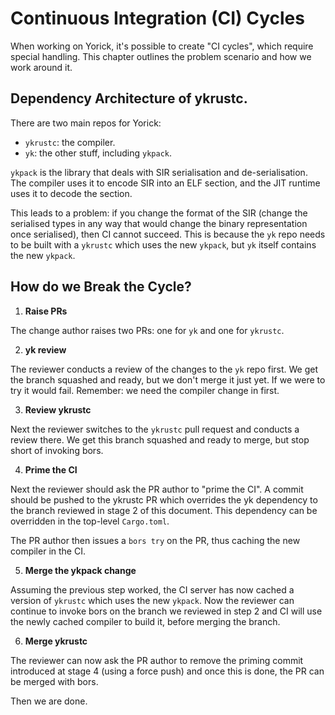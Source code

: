 # Continuous Integration (CI) Cycles

When working on Yorick, it's possible to create "CI cycles", which require
special handling. This chapter outlines the problem scenario and how we work
around it.

## Dependency Architecture of ykrustc.

There are two main repos for Yorick:

 * `ykrustc`: the compiler.
 * `yk`: the other stuff, including `ykpack`.

`ykpack` is the library that deals with SIR serialisation and de-serialisation.
The compiler uses it to encode SIR into an ELF section, and the JIT runtime
uses it to decode the section.

This leads to a problem: if you change the format of the SIR (change the
serialised types in any way that would change the binary representation once
serialised), then CI cannot succeed. This is because the `yk` repo needs to be
built with a `ykrustc` which uses the new `ykpack`, but `yk` itself contains
the new `ykpack`.

## How do we Break the Cycle?

1. **Raise PRs**

The change author raises two PRs: one for `yk` and one for `ykrustc`.

2. **yk review**

The reviewer conducts a review of the changes to the `yk` repo first. We get
the branch squashed and ready, but we don't merge it just yet. If we were to
try it would fail. Remember: we need the compiler change in first.

3. **Review ykrustc**

Next the reviewer switches to the `ykrustc` pull request and conducts a review
there. We get this branch squashed and ready to merge, but stop short of
invoking bors.

4. **Prime the CI**

Next the reviewer should ask the PR author to "prime the CI". A commit should
be pushed to the ykrustc PR which overrides the yk dependency to the branch
reviewed in stage 2 of this document. This dependency can be overridden in the
top-level `Cargo.toml`.

The PR author then issues a `bors try` on the PR, thus caching the new compiler
in the CI.

5. **Merge the ykpack change**

Assuming the previous step worked, the CI server has now cached a version of
`ykrustc` which uses the new `ykpack`. Now the reviewer can continue to invoke
bors on the branch we reviewed in step 2 and CI will use the newly cached
compiler to build it, before merging the branch.

6. **Merge ykrustc**

The reviewer can now ask the PR author to remove the priming commit introduced
at stage 4 (using a force push) and once this is done, the PR can be merged
with bors.

Then we are done.
